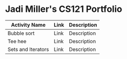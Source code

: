 # Jadi Miller's CS121 Portfolio

| Activity Name | Link | Description |
---------------------|-------|----------|
| Bubble sort        | Link | Description |
| Tee hee            | Link | Description |
| Sets and Iterators | Link | Description |
